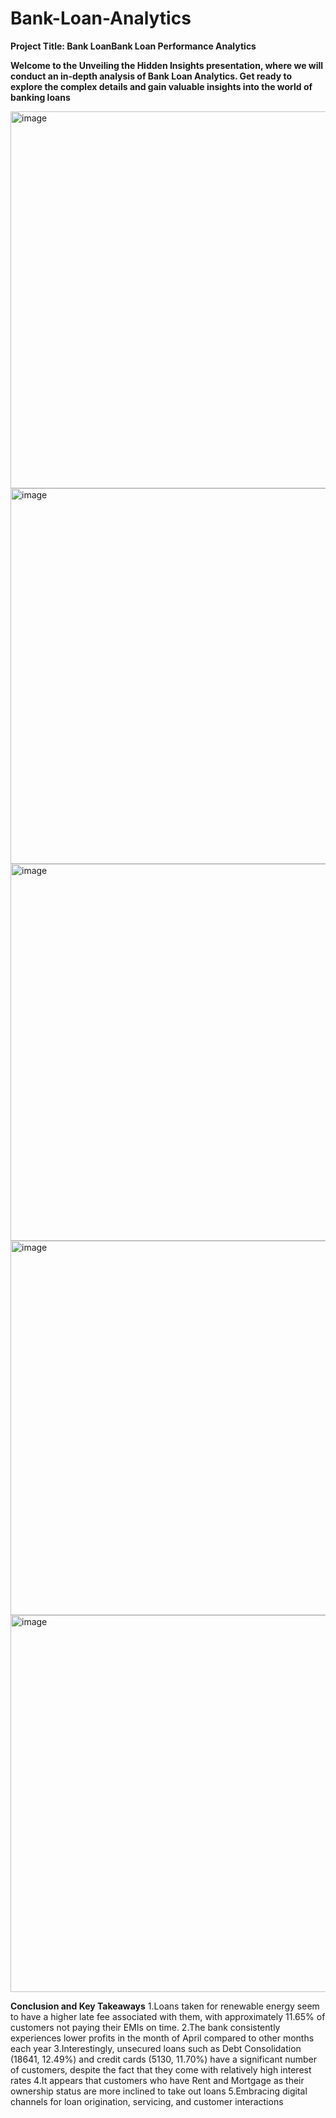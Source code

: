 # Bank-Loan-Analytics
**Project Title: Bank LoanBank Loan Performance Analytics**

**Welcome to the Unveiling the Hidden Insights presentation, where we will conduct an in-depth analysis of Bank Loan Analytics. Get ready to explore the complex details and gain valuable insights into the world of banking loans**


<img width="603" alt="image" src="https://github.com/Akanksha10599/Bank-Loan-Analytics/assets/169041591/83d65774-f973-4564-9f1b-fe264b8ab671">
<img width="601" alt="image" src="https://github.com/Akanksha10599/Bank-Loan-Analytics/assets/169041591/c8679a94-b70b-4235-b4d1-b04590ac41c8">
<img width="603" alt="image" src="https://github.com/Akanksha10599/Bank-Loan-Analytics/assets/169041591/164710cb-b258-4424-8c42-a781e214b6d3">
<img width="599" alt="image" src="https://github.com/Akanksha10599/Bank-Loan-Analytics/assets/169041591/98e17d15-9d96-4480-b636-5d11cf76efbd">
<img width="603" alt="image" src="https://github.com/Akanksha10599/Bank-Loan-Analytics/assets/169041591/18b0cba7-8835-4ef6-927f-5d3cc0d6e263">


**Conclusion and Key Takeaways**
1.Loans taken for renewable energy seem to have a higher late fee associated with them, with approximately 11.65% of customers not paying their EMIs on time.
2.The bank consistently experiences lower profits in the month of April compared to other months each year
3.Interestingly, unsecured loans such as Debt Consolidation (18641, 12.49%) and credit cards (5130, 11.70%) have a significant number of customers, despite the fact that they come with relatively high interest rates
4.It appears that customers who have Rent and Mortgage as their ownership status are more inclined to take out loans
5.Embracing digital channels for loan origination, servicing, and customer interactions





